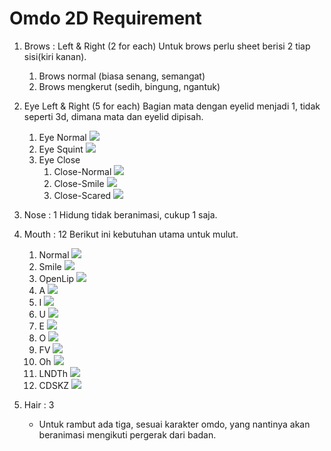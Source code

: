 # Omdo 2D Requirement

1. Brows : Left & Right (2 for each)
	Untuk brows perlu sheet berisi 2 tiap sisi(kiri kanan).
	1. Brows normal (biasa senang, semangat)
	2. Brows mengkerut (sedih, bingung, ngantuk)

2. Eye Left & Right (5 for each)
	Bagian mata dengan eyelid menjadi 1, tidak seperti 3d, dimana mata dan eyelid dipisah.
	1. Eye Normal
		![](normal.png)
	2. Eye Squint
		![](eye_squint.png)
	3. Eye Close
		1. Close-Normal
			![](eye_close_normal.png)
		2. Close-Smile
			![](eye_close_smile.png)
		3. Close-Scared
			![](eye_close_scared.png)
3. Nose : 1
	Hidung tidak beranimasi, cukup 1 saja.
4. Mouth : 12
	Berikut ini kebutuhan utama untuk mulut.
	1. Normal
	    ![](normal.png)
	3. Smile
		![](smile.png)
	3. OpenLip
		![](open.png)
	4. A
		![](A.png)
	5. I
		![](I.png)
	6. U
		![](U.png)
	7. E
		![](E.png)
	8. O
        ![](O.png)
	9. FV
		![](FV.png)
	10. Oh
		![](Oh.png)
	11. LNDTh
		![](LNDTh.png)
	12. CDSKZ
		![](CDSKZ.png)

6. Hair : 3
	- Untuk rambut ada tiga, sesuai karakter omdo, yang nantinya akan beranimasi mengikuti pergerak dari badan.
